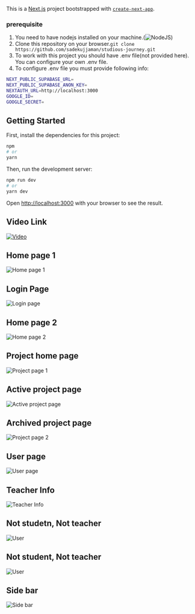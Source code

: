 This is a [Next.js](https://nextjs.org/) project bootstrapped with [`create-next-app`](https://github.com/vercel/next.js/tree/canary/packages/create-next-app).

### prerequisite 
1. You need to have nodejs installed on your machine.(![NodeJS](https://nodejs.org/en/download/))
2. Clone this repository on your browser.`git clone https://github.com/sadekujjaman/studious-journey.git`
3. To work with this project you should have .env file(not provided here). You can configure your own .env file.
4. To configure .env file you must provide following info:
```bash
NEXT_PUBLIC_SUPABASE_URL=
NEXT_PUBLIC_SUPABASE_ANON_KEY=
NEXTAUTH_URL=http://localhost:3000
GOOGLE_ID=
GOOGLE_SECRET=

```
## Getting Started

First, install the dependencies for this project:
```bash
npm
# or
yarn
```

Then, run the development server:

```bash
npm run dev
# or
yarn dev
```

Open [http://localhost:3000](http://localhost:3000) with your browser to see the result.

## Video Link
[![Video](https://www.loom.com/share/080150269c9f4940b913bbb3db56841a)](https://www.loom.com/share/080150269c9f4940b913bbb3db56841a)

## Home page 1
![Home page 1](https://github.com/sadekujjaman/studious-journey/blob/main/images/Screenshot%20from%202021-12-14%2013-10-42.png)

## Login Page 
![Login page](https://github.com/sadekujjaman/studious-journey/blob/main/images/Screenshot%20from%202021-12-14%2013-10-57.png)

## Home page 2
![Home page 2](https://github.com/sadekujjaman/studious-journey/blob/main/images/Screenshot%20from%202021-12-14%2013-11-11.png)

## Project home page
![Project page 1](https://github.com/sadekujjaman/studious-journey/blob/main/images/Screenshot%20from%202021-12-14%2013-11-54.png)

## Active project page
![Active project page](https://github.com/sadekujjaman/studious-journey/blob/main/images/Screenshot%20from%202021-12-14%2013-13-42.png)

## Archived project page
![Project page 2](https://github.com/sadekujjaman/studious-journey/blob/main/images/Screenshot%20from%202021-12-14%2013-15-22.png)

## User page
![User page](https://github.com/sadekujjaman/studious-journey/blob/main/images/Screenshot%20from%202021-12-14%2013-17-05.png)

## Teacher Info
![Teacher Info](https://github.com/sadekujjaman/studious-journey/blob/main/images/Screenshot%20from%202021-12-14%2013-30-12.png)

## Not studetn, Not teacher
![User](https://github.com/sadekujjaman/studious-journey/blob/main/images/Screenshot%20from%202021-12-14%2013-31-12.png)

## Not student, Not teacher
![User](https://github.com/sadekujjaman/studious-journey/blob/main/images/Screenshot%20from%202021-12-14%2013-31-03.png)

## Side bar
![Side bar](https://github.com/sadekujjaman/studious-journey/blob/main/images/Screenshot%20from%202021-12-14%2013-17-23.png)

